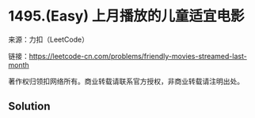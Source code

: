 # 1495.(Easy) 上月播放的儿童适宜电影




来源：力扣（LeetCode）

链接：https://leetcode-cn.com/problems/friendly-movies-streamed-last-month 

著作权归领扣网络所有。商业转载请联系官方授权，非商业转载请注明出处。



## Solution 



```sql



```
